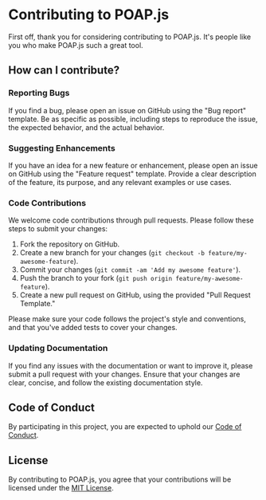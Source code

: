 # Contributing to POAP.js

First off, thank you for considering contributing to POAP.js. It's people like you who make POAP.js such a great tool.

## How can I contribute?

### Reporting Bugs

If you find a bug, please open an issue on GitHub using the "Bug report" template. Be as specific as possible, including steps to reproduce the issue, the expected behavior, and the actual behavior.

### Suggesting Enhancements

If you have an idea for a new feature or enhancement, please open an issue on GitHub using the "Feature request" template. Provide a clear description of the feature, its purpose, and any relevant examples or use cases.

### Code Contributions

We welcome code contributions through pull requests. Please follow these steps to submit your changes:

1. Fork the repository on GitHub.
2. Create a new branch for your changes (`git checkout -b feature/my-awesome-feature`).
3. Commit your changes (`git commit -am 'Add my awesome feature'`).
4. Push the branch to your fork (`git push origin feature/my-awesome-feature`).
5. Create a new pull request on GitHub, using the provided "Pull Request Template."

Please make sure your code follows the project's style and conventions, and that you've added tests to cover your changes.

### Updating Documentation

If you find any issues with the documentation or want to improve it, please submit a pull request with your changes. Ensure that your changes are clear, concise, and follow the existing documentation style.

## Code of Conduct

By participating in this project, you are expected to uphold our [Code of Conduct](https://github.com/poap-xyz/poap.js/blob/main/documentation/CODE_OF_CONDUCT.md).

## License

By contributing to POAP.js, you agree that your contributions will be licensed under the [MIT License](https://opensource.org/licenses/MIT).
